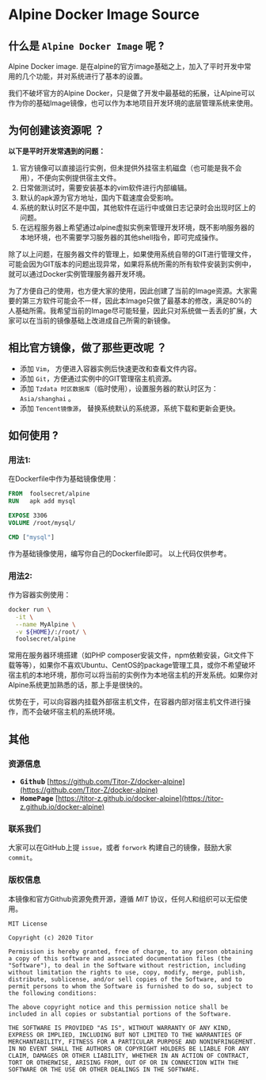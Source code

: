 # __Alpine Docker Image Source__

## 什么是 `Alpine Docker Image` 呢 ?
Alpine Docker image. 是在alpine的官方image基础之上，加入了平时开发中常用的几个功能，并对系统进行了基本的设置。

我们不破坏官方的Alpine Docker，只是做了开发中最基础的拓展，让Alpine可以作为你的基础Image镜像，也可以作为本地项目开发环境的底层管理系统来使用。

## 为何创建该资源呢 ？
__以下是平时开发常遇到的问题：__
1. 官方镜像可以直接运行实例，但未提供外挂宿主机磁盘（也可能是我不会用），不便向实例提供宿主文件。
2. 日常做测试时，需要安装基本的vim软件进行内部编辑。
3. 默认的apk源为官方地址，国内下载速度会受影响。
4. 系统的默认时区不是中国，其他软件在运行中或做日志记录时会出现时区上的问题。
5. 在远程服务器上希望通过alpine虚拟实例来管理开发环境，既不影响服务器的本地环境，也不需要学习服务器的其他shell指令，即可完成操作。

除了以上问题，在服务器文件的管理上，如果使用系统自带的GIT进行管理文件，可能会因为GIT版本的问题出现异常，如果将系统所需的所有软件安装到实例中，就可以通过Docker实例管理服务器开发环境。

为了方便自己的使用，也方便大家的使用，因此创建了当前的Image资源。大家需要的第三方软件可能会不一样，因此本Image只做了最基本的修改，满足80%的人基础所需。我希望当前的Image尽可能轻量，因此只对系统做一丢丢的扩展，大家可以在当前的镜像基础上改进成自己所需的新镜像。

## 相比官方镜像，做了那些更改呢 ？
- 添加 `Vim`， 方便进入容器实例后快速更改和查看文件内容。
- 添加 `Git`，方便通过实例中的GIT管理宿主机资源。
- 添加 `Tzdata 时区数据库`（临时使用），设置服务器的默认时区为： `Asia/shanghai` 。
- 添加 `Tencent镜像源`， 替换系统默认的系统源，系统下载和更新会更快。

## 如何使用 ?

### 用法1:
在Dockerfile中作为基础镜像使用：
```dockerfile
FROM  foolsecret/alpine
RUN   apk add mysql

EXPOSE 3306
VOLUME /root/mysql/

CMD ["mysql"]
```
作为基础镜像使用，编写你自己的Dockerfile即可。
以上代码仅供参考。

### 用法2:
作为容器实例使用：

```bash
docker run \
  -it \
  --name MyAlpine \
  -v ${HOME}/:/root/ \
  foolsecret/alpine
```
常用在服务器环境搭建（如PHP composer安装文件，npm依赖安装，Git文件下载等等），如果你不喜欢Ubuntu、CentOS的package管理工具，或你不希望破坏宿主机的本地环境，那你可以将当前的实例作为本地宿主机的开发系统。如果你对Alpine系统更加熟悉的话，那上手是很快的。

优势在于，可以向容器内挂载外部宿主机文件，在容器内部对宿主机文件进行操作，而不会破坏宿主机的系统环境。

## 其他

### 资源信息
- <kbd>__Github__</kbd> [https://github.com/Titor-Z/docker-alpine](https://github.com/Titor-Z/docker-alpine)
- <kbd>__HomePage__</kbd> [https://titor-z.github.io/docker-alpine](https://titor-z.github.io/docker-alpine)

### 联系我们
大家可以在GitHub上提 `issue`，或者 `forwork` 构建自己的镜像，鼓励大家 `commit`。

### 版权信息
本镜像和官方Github资源免费开源，遵循 _MIT_ 协议，任何人和组织可以无偿使用。

```
MIT License

Copyright (c) 2020 Titor

Permission is hereby granted, free of charge, to any person obtaining a copy of this software and associated documentation files (the "Software"), to deal in the Software without restriction, including without limitation the rights to use, copy, modify, merge, publish, distribute, sublicense, and/or sell copies of the Software, and to permit persons to whom the Software is furnished to do so, subject to the following conditions:

The above copyright notice and this permission notice shall be included in all copies or substantial portions of the Software.

THE SOFTWARE IS PROVIDED "AS IS", WITHOUT WARRANTY OF ANY KIND, EXPRESS OR IMPLIED, INCLUDING BUT NOT LIMITED TO THE WARRANTIES OF MERCHANTABILITY, FITNESS FOR A PARTICULAR PURPOSE AND NONINFRINGEMENT. IN NO EVENT SHALL THE AUTHORS OR COPYRIGHT HOLDERS BE LIABLE FOR ANY CLAIM, DAMAGES OR OTHER LIABILITY, WHETHER IN AN ACTION OF CONTRACT, TORT OR OTHERWISE, ARISING FROM, OUT OF OR IN CONNECTION WITH THE SOFTWARE OR THE USE OR OTHER DEALINGS IN THE SOFTWARE.
```